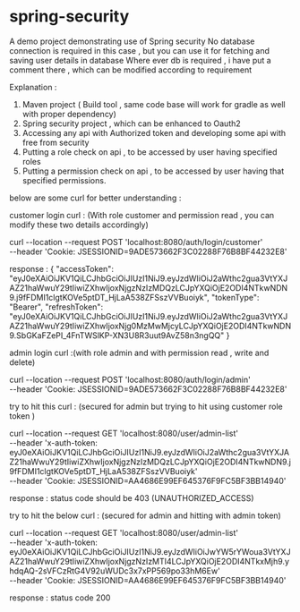 # spring-security
A demo project demonstrating use of Spring security
No database connection is required in this case , but you can use it for fetching and saving user details in database
Where ever db is required , i have put a comment there , which can be modified according to requirement

Explanation : 
 1. Maven project ( Build tool , same code base will work for gradle as well with proper dependency)
 2. Spring security project , which can be enhanced to Oauth2 
 3. Accessing any api with Authorized token and developing some api with free from security
 4. Putting a role check on api , to be accessed by user having specified roles
 5. Putting a permission check on api , to be accessed by user having that specified permissions.

below are  some curl for better understanding : 

customer login curl : (With role customer and permission read , you can modify these two details accordingly)

curl --location --request POST 'localhost:8080/auth/login/customer' \
--header 'Cookie: JSESSIONID=9ADE573662F3C02288F76B8BF44232E8'

response :
{
"accessToken": "eyJ0eXAiOiJKV1QiLCJhbGciOiJIUzI1NiJ9.eyJzdWIiOiJ2aWthc2gua3VtYXJAZ21haWwuY29tIiwiZXhwIjoxNjgzNzIzMDQzLCJpYXQiOjE2ODI4NTkwNDN9.j9fFDMI1clgtKOVe5ptDT_HjLaA538ZFSszVVBuoiyk",
"tokenType": "Bearer",
"refreshToken": "eyJ0eXAiOiJKV1QiLCJhbGciOiJIUzI1NiJ9.eyJzdWIiOiJ2aWthc2gua3VtYXJAZ21haWwuY29tIiwiZXhwIjoxNjg0MzMwMjcyLCJpYXQiOjE2ODI4NTkwNDN9.SbGKaFZePI_4FnTWSlKP-XN3U8R3uut9AvZ58n3ngQQ"
}

admin login curl :(with role admin and with permission read , write and delete) 

curl --location --request POST 'localhost:8080/auth/login/admin' \
--header 'Cookie: JSESSIONID=9ADE573662F3C02288F76B8BF44232E8'


try to hit this curl : (secured for admin but trying to hit using customer role token )

curl --location --request GET 'localhost:8080/user/admin-list' \
--header 'x-auth-token: eyJ0eXAiOiJKV1QiLCJhbGciOiJIUzI1NiJ9.eyJzdWIiOiJ2aWthc2gua3VtYXJAZ21haWwuY29tIiwiZXhwIjoxNjgzNzIzMDQzLCJpYXQiOjE2ODI4NTkwNDN9.j9fFDMI1clgtKOVe5ptDT_HjLaA538ZFSszVVBuoiyk' \
--header 'Cookie: JSESSIONID=AA4686E99EF645376F9FC5BF3BB14940'

response : status code should be 403 (UNAUTHORIZED_ACCESS)

try to hit the below curl : (secured for admin and hitting with admin token)

curl --location --request GET 'localhost:8080/user/admin-list' \
--header 'x-auth-token: eyJ0eXAiOiJKV1QiLCJhbGciOiJIUzI1NiJ9.eyJzdWIiOiJwYW5rYWoua3VtYXJAZ21haWwuY29tIiwiZXhwIjoxNjgzNzIzMTI4LCJpYXQiOjE2ODI4NTkxMjh9.yhdqAQ-2sVFCzRtG4V92uWUDc3x7xPP569po33hM6Ew' \
--header 'Cookie: JSESSIONID=AA4686E99EF645376F9FC5BF3BB14940'

response : status code 200








